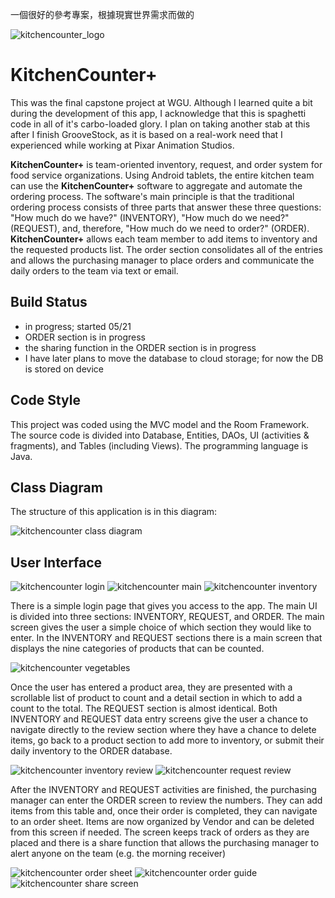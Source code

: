 
一個很好的參考專案，根據現實世界需求而做的

![kitchencounter_logo](images/kc+_logo.png) 
# KitchenCounter+
This was the final capstone project at WGU. Although I learned quite a bit during the 
development of this app, I acknowledge that this is spaghetti code in all of it's 
carbo-loaded glory. I plan on taking another stab at this after I finish GrooveStock,
as it is based on a real-work need that I experienced while working at Pixar Animation
Studios. 

**KitchenCounter+** is team-oriented inventory, request, and order system for food 
service organizations. Using Android tablets, the entire kitchen team can use 
the **KitchenCounter+** software to aggregate and automate the ordering process. 
The software's main principle is that the traditional ordering process consists of 
three parts that answer these three questions: "How much do we have?" (INVENTORY), 
"How much do we need?" (REQUEST), and, therefore, "How much do we need to order?" 
(ORDER). **KitchenCounter+** allows each team member to add items to inventory and 
the requested products list. The order section consolidates all of the entries and allows 
the purchasing manager to place orders and communicate the daily orders to the team via 
text or email.

## Build Status
- in progress; started 05/21
- ORDER section is in progress
- the sharing function in the ORDER section is in progress
- I have later plans to move the database to cloud storage; for now the DB is stored on device

## Code Style
This project was coded using the MVC model and the Room Framework. The 
source code is divided into Database, Entities, DAOs, UI (activities & fragments),
and Tables (including Views). The programming language is Java.

## Class Diagram
The structure of this application is in this diagram:

![kitchencounter class diagram](images/kc_classdiagram.png)

## User Interface
![kitchencounter login](images/kc_login.png)  ![kitchencounter main](images/kc_main.png)  ![kitchencounter inventory](images/kc_inventory.png)

There is a simple login page that gives you access to the app. The main UI is divided into 
three sections: INVENTORY, REQUEST, and ORDER. The main screen gives the user a simple choice
of which section they would like to enter. In the INVENTORY and REQUEST sections there is a 
main screen that displays the nine categories of products that can be counted. 

![kitchencounter vegetables](images/kc_vegetable.png)

Once the user has entered a product area, they are presented with a scrollable list of product
to count and a detail section in which to add a count to the total. The REQUEST section is
almost identical. Both INVENTORY and REQUEST data entry screens give the user a chance to 
navigate directly to the review section where they have a chance to delete items, go back to a 
product section to add more to inventory, or submit their daily inventory to the ORDER database.

![kitchencounter inventory review](images/kc_inv_review.png) ![kitchencounter request review](images/kc_req_review.png)

After the INVENTORY and REQUEST activities are finished, the purchasing manager can enter the ORDER 
screen to review the numbers. They can add items from this table and, once their order is completed,
they can navigate to an order sheet. Items are now organized by Vendor and can be deleted from this screen 
if needed. The screen keeps track of orders as they are placed and there is a share function that
allows the purchasing manager to alert anyone on the team (e.g. the morning receiver)

![kitchencounter order sheet](images/kc_order.png) ![kitchencounter order guide](images/kc_ordersheet.png) ![kitchencounter share screen](images/kc_share.png)






